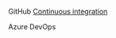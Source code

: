 
GitHub
[Continuous integration](https://github.com/marketplace/category/continuous-integration)

Azure DevOps
